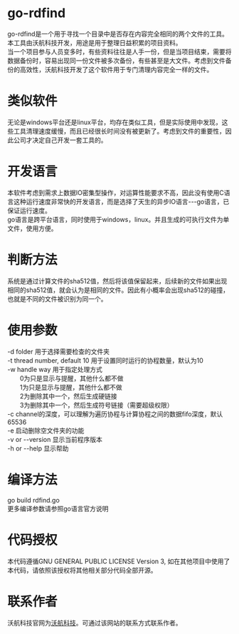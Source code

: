 # go-rdfind
go-rdfind是一个用于寻找一个目录中是否存在内容完全相同的两个文件的工具。  
本工具由沃航科技开发，用途是用于整理日益积累的项目资料。  
当一个项目参与人员变多时，有些资料往往是人手一份，但是当项目结束，需要将数据备份时，容易出现同一份文件被多次备份，有些甚至是大文件。考虑到文件备份的高效性，沃航科技开发了这个软件用于专门清理内容完全一样的文件。  

# 类似软件
无论是windows平台还是linux平台，均存在类似工具，但是实际使用中发现，这些工具清理速度缓慢，而且已经很长时间没有被更新了。考虑到文件的重要性，因此公司才决定自己开发一套工具的。  

# 开发语言
本软件考虑到需求上数据IO密集型操作，对运算性能要求不高，因此没有使用C语言这种运行速度非常快的开发语言，而是选择了天生的异步IO语言---go语言，已保证运行速度。  
go语言是跨平台语言，同时使用于windows，linux。并且生成的可执行文件为单文件，使用方便。  

# 判断方法
系统是通过计算文件的sha512值，然后将该值保留起来，后续新的文件如果出现相同的sha512值，就会认为是相同的文件。因此有小概率会出现sha512的碰撞，也就是不同的文件被识别为同一个。  

# 使用参数
-d folder 用于选择需要检查的文件夹  
-t thread number, default 10 用于设置同时运行的协程数量，默认为10  
-w handle way 用于指定处理方式  
&emsp;&emsp;0为只是显示与提醒，其他什么都不做  
&emsp;&emsp;1为只是显示与提醒，其他什么都不做  
&emsp;&emsp;2为删除其中一个，然后生成硬链接  
&emsp;&emsp;3为删除其中一个，然后生成符号链接（需要超级权限）  
-c channel的深度，可以理解为遍历协程与计算协程之间的数据fifo深度，默认65536  
-e 启动删除空文件夹的功能  
-v or --version 显示当前程序版本  
-h or --help 显示帮助 

# 编译方法
go build rdfind.go  
更多编译参数请参照go语言官方说明  

# 代码授权
本代码遵循GNU GENERAL PUBLIC LICENSE Version 3, 如在其他项目中使用了本代码，请依照该授权将其他相关部分代码全部开源。  

# 联系作者
沃航科技官网为[沃航科技](https://www.worldflying.cn/)。可通过该网站的联系方式联系作者。  
